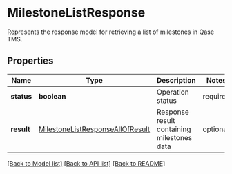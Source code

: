 # MilestoneListResponse

Represents the response model for retrieving a list of milestones in Qase TMS.

## Properties

Name | Type | Description | Notes
------------ | ------------- | ------------- | -------------
**status** | **boolean** | Operation status | required
**result** | [MilestoneListResponseAllOfResult](MilestoneListResponseAllOfResult.md) | Response result containing milestones data | optional

[[Back to Model list]](../README.md#documentation-for-models) [[Back to API list]](../README.md#documentation-for-api-endpoints) [[Back to README]](../README.md)
